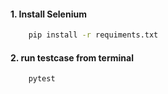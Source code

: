 #### 1. Install Selenium
```bash
    pip install -r requiments.txt
```

#### 2. run testcase from terminal
```bash
    pytest
```

